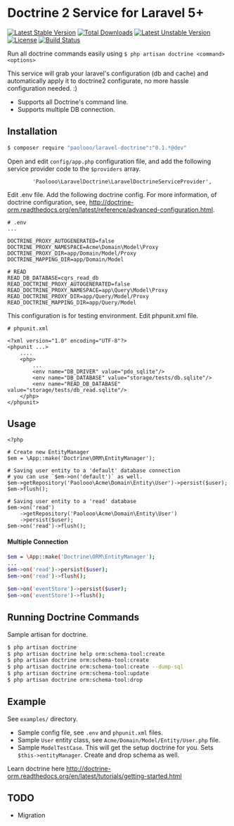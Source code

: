 # Doctrine 2 Service for Laravel 5+

[![Latest Stable Version](https://poser.pugx.org/paolooo/laravel-doctrine/v/stable.svg)](https://packagist.org/packages/paolooo/laravel-doctrine)
[![Total Downloads](https://poser.pugx.org/paolooo/laravel-doctrine/downloads.svg)](https://packagist.org/packages/paolooo/laravel-doctrine)
[![Latest Unstable Version](https://poser.pugx.org/paolooo/laravel-doctrine/v/unstable.svg)](https://packagist.org/packages/paolooo/laravel-doctrine)
[![License](https://poser.pugx.org/paolooo/laravel-doctrine/license.svg)](https://packagist.org/packages/paolooo/laravel-doctrine)
[![Build Status](https://travis-ci.org/paolooo/laravel-doctrine.svg?branch=master)](https://travis-ci.org/paolooo/laravel-doctrine)

Run all doctrine commands easily using `$ php artisan doctrine <command> <options>`

This service will grab your laravel's configuration (db and cache) and automatically apply it to doctrine2 configurate, no more hassle configuration needed. :)

* Supports all Doctrine's command line.
* Supports multiple DB connection.

## Installation

```bash
$ composer require "paolooo/laravel-doctrine":"0.1.*@dev"
```

Open and edit `config/app.php` configuration file, and add the following service provider code to the `$providers` array.

```
        'Paolooo\LaravelDoctrine\LaravelDoctrineServiceProvider',
```

Edit .env file. Add the following doctrine config. For more information,
of doctrine configuration, see, http://doctrine-orm.readthedocs.org/en/latest/reference/advanced-configuration.html.

```
# .env
...

DOCTRINE_PROXY_AUTOGENERATED=false
DOCTRINE_PROXY_NAMESPACE=Acme\Domain\Model\Proxy
DOCTRINE_PROXY_DIR=app/Domain/Model/Proxy
DOCTRINE_MAPPING_DIR=app/Domain/Model

# READ
READ_DB_DATABASE=cqrs_read_db
READ_DOCTRINE_PROXY_AUTOGENERATED=false
READ_DOCTRINE_PROXY_NAMESPACE=app\Query\Model\Proxy
READ_DOCTRINE_PROXY_DIR=app/Query/Model/Proxy
READ_DOCTRINE_MAPPING_DIR=app/Query/Model
```

This configuration is for testing environment. Edit phpunit.xml file.

```
# phpunit.xml

<?xml version="1.0" encoding="UTF-8"?>
<phpunit ...>
    ....
    <php>
        ...
        <env name="DB_DRIVER" value="pdo_sqlite"/>
        <env name="DB_DATABASE" value="storage/tests/db.sqlite"/>
        <env name="READ_DB_DATABASE" value="storage/tests/db_read.sqlite"/>
    </php>
</phpunit>
```

## Usage

```
<?php

# Create new EntityManager
$em = \App::make('Doctrine\ORM\EntityManager');

# Saving user entity to a 'default' database connection
# you can use `$em->on('default')` as well.
$em->getRepository('Paolooo\Acme\Domain\Entity\User')->persist($user);
$em->flush();

# Saving user entity to a 'read' database
$em->on('read')
    ->getRepository('Paolooo\Acme\Domain\Entity\User')
    ->persist($user);
$em->on('read')->flush();

```

#### Multiple Connection

```bash
$em = \App::make('Doctrine\ORM\EntityManager');
...
$em->on('read')->persist($user);
$em->on('read')->flush();

$em->on('eventStore')->persist($user);
$em->on('eventStore')->flush();
```

## Running Doctrine Commands

Sample artisan for doctrine.

```bash
$ php artisan doctrine
$ php artisan doctrine help orm:schema-tool:create
$ php artisan doctrine orm:schema-tool:create
$ php artisan doctrine orm:schema-tool:create --dump-sql
$ php artisan doctrine orm:schema-tool:update
$ php artisan doctrine orm:schema-tool:drop
```

## Example

See `examples/` directory.

* Sample config file, see `.env` and `phpunit.xml` files.
* Sample `User` entity class, see `Acme/Domain/Model/Entity/User.php` file.
* Sample `ModelTestCase`. This will get the setup doctrine for you. Sets `$this->entityManager`. Create and drop schema as well.

Learn doctrine here http://doctrine-orm.readthedocs.org/en/latest/tutorials/getting-started.html

## TODO

- Migration
